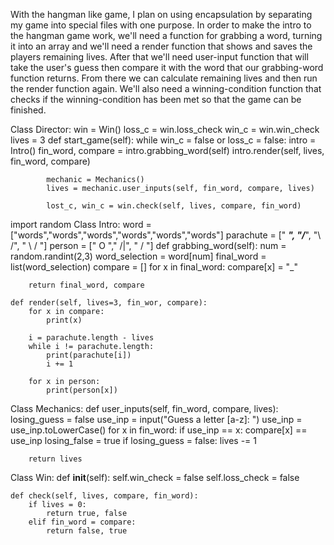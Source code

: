 With the hangman like game, I plan on using encapsulation by separating my game into special files with one purpose. In order to make the intro to the hangman game work, we'll need a function for grabbing a word, turning it into an array and we'll need a render function that shows and saves the players remaining lives. After that we'll need user-input function that will take the user's guess then compare it with the word that our grabbing-word function returns. From there we can calculate remaining lives and then run the render function again. We'll also need a winning-condition function that checks if the winning-condition has been met so that the game can be finished.

Class Director:
    win = Win()
    loss_c = win.loss_check
    win_c = win.win_check
    lives = 3
    def start_game(self):
        while win_c = false or loss_c = false:
            intro = Intro()
            fin_word, compare = intro.grabbing_word(self)
            intro.render(self, lives, fin_word, compare)

            mechanic = Mechanics()
            lives = mechanic.user_inputs(self, fin_word, compare, lives)

            lost_c, win_c = win.check(self, lives, compare, fin_word)


import random
Class Intro:
    word = ["words","words","words","words","words","words"]
    parachute = [" ___", "/___\", "\   /", " \ / "]
    person = ["  O  "," /|\", " / \"]
    def grabbing_word(self):
        num = random.randint(2,3)
        word_selection = word[num]
        final_word = list(word_selection)
        compare = []
        for x in final_word:
            compare[x] = "_"
        
        return final_word, compare
        
    def render(self, lives=3, fin_wor, compare):
        for x in compare:
            print(x)

        i = parachute.length - lives
        while i != parachute.length:
            print(parachute[i])
            i += 1
        
        for x in person:
            print(person[x])

Class Mechanics:
    def user_inputs(self, fin_word, compare, lives):
        losing_guess = false
        use_inp = input("Guess a letter [a-z]: ")
        use_inp = use_inp.toLowerCase()
        for x in fin_word:
            if use_inp == x:
                compare[x] == use_inp
                losing_false = true
        if losing_guess = false:
            lives -= 1
        
        return lives

Class Win:
    def __init__(self):
        self.win_check = false
        self.loss_check = false
    
    def check(self, lives, compare, fin_word):
        if lives = 0:
            return true, false
        elif fin_word = compare:
            return false, true


        